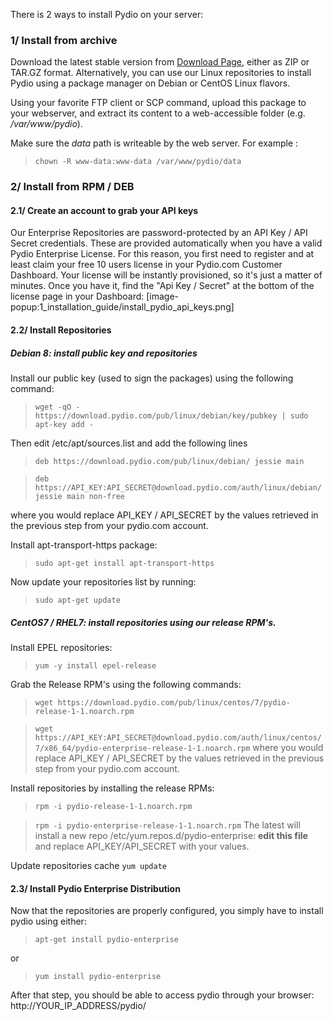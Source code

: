 There is 2 ways to install Pydio on your server:

### 1/ Install from archive

Download the latest stable version from [Download Page](https://pyd.io/download), either as ZIP or TAR.GZ format. Alternatively, you can use our Linux repositories to install Pydio using a package manager on Debian or CentOS Linux flavors.

Using your favorite FTP client or SCP command, upload this package to your webserver, and extract its content to a web-accessible folder (e.g. */var/www/pydio*).

Make sure the *data* path is writeable by the web server. For example :

> `chown -R www-data:www-data /var/www/pydio/data`

### 2/ Install from RPM / DEB

#### 2.1/ Create an account to grab your API keys

Our Enterprise Repositories are password-protected by an API Key / API Secret credentials. These are provided automatically when you have a valid Pydio Enterprise License. For this reason, you first need to register and at least claim your free 10 users license in your Pydio.com Customer Dashboard. Your license will be instantly provisioned, so it's just a matter of minutes. Once you have it, find the "Api Key / Secret" at the bottom of the license page in your Dashboard:
[image-popup:1_installation_guide/install_pydio_api_keys.png]



#### 2.2/ Install Repositories

##### Debian 8: install public key and repositories

Install our public key (used to sign the packages) using the following command:

> `wget -qO - https://download.pydio.com/pub/linux/debian/key/pubkey | sudo apt-key add -`

Then edit /etc/apt/sources.list and add the following lines

> `deb https://download.pydio.com/pub/linux/debian/ jessie main`

> `deb https://API_KEY:API_SECRET@download.pydio.com/auth/linux/debian/ jessie main non-free`

where you would replace API_KEY / API_SECRET by the values retrieved in the previous step from your pydio.com account.

Install apt-transport-https package:

> `sudo apt-get install apt-transport-https`

Now update your repositories list by running:

> `sudo apt-get update`

##### CentOS7 / RHEL7: install repositories using our release RPM's.

Install EPEL repositories:

> `yum -y install epel-release`

Grab the Release RPM's using the following commands:
> `wget https://download.pydio.com/pub/linux/centos/7/pydio-release-1-1.noarch.rpm`

> `wget https://API_KEY:API_SECRET@download.pydio.com/auth/linux/centos/7/x86_64/pydio-enterprise-release-1-1.noarch.rpm`
where you would replace API_KEY / API_SECRET by the values retrieved in the previous step from your pydio.com account.

Install repositories by installing the release RPMs:

> `rpm -i pydio-release-1-1.noarch.rpm`

> `rpm -i pydio-enterprise-release-1-1.noarch.rpm` The latest will install a new repo /etc/yum.repos.d/pydio-enterprise: **edit this file** and replace API_KEY/API_SECRET with your values.

Update repositories cache `yum update`

#### 2.3/ Install Pydio Enterprise Distribution

Now that the repositories are properly configured, you simply have to install pydio using either:
> `apt-get install pydio-enterprise`

or

> `yum install pydio-enterprise`

After that step, you should be able to access pydio through your browser: http://YOUR_IP_ADDRESS/pydio/
